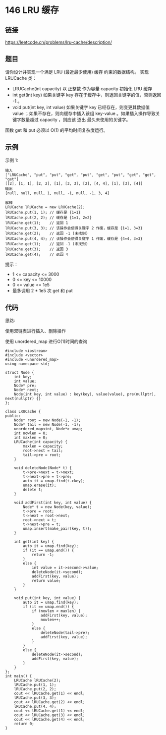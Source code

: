 # 146 LRU 缓存
## 链接
https://leetcode.cn/problems/lru-cache/description/

## 题目 
请你设计并实现一个满足  LRU (最近最少使用) 缓存 约束的数据结构。
实现 LRUCache 类：
- LRUCache(int capacity) 以 正整数 作为容量 capacity 初始化 LRU 缓存
- int get(int key) 如果关键字 key 存在于缓存中，则返回关键字的值，否则返回 -1 。
- void put(int key, int value) 如果关键字 key 已经存在，则变更其数据值 value ；如果不存在，则向缓存中插入该组 key-value 。如果插入操作导致关键字数量超过 capacity ，则应该 逐出 最久未使用的关键字。

函数 get 和 put 必须以 O(1) 的平均时间复杂度运行。

## 示例
示例 1:
```
输入
["LRUCache", "put", "put", "get", "put", "get", "put", "get", "get", "get"]
[[2], [1, 1], [2, 2], [1], [3, 3], [2], [4, 4], [1], [3], [4]]
输出
[null, null, null, 1, null, -1, null, -1, 3, 4]

解释
LRUCache lRUCache = new LRUCache(2);
lRUCache.put(1, 1); // 缓存是 {1=1}
lRUCache.put(2, 2); // 缓存是 {1=1, 2=2}
lRUCache.get(1);    // 返回 1
lRUCache.put(3, 3); // 该操作会使得关键字 2 作废，缓存是 {1=1, 3=3}
lRUCache.get(2);    // 返回 -1 (未找到)
lRUCache.put(4, 4); // 该操作会使得关键字 1 作废，缓存是 {4=4, 3=3}
lRUCache.get(1);    // 返回 -1 (未找到)
lRUCache.get(3);    // 返回 3
lRUCache.get(4);    // 返回 4
```

提示：

- 1 <= capacity <= 3000
- 0 <= key <= 10000
- 0 <= value <= 1e5
- 最多调用 2 * 1e5 次 get 和 put

## 代码
思路:

使用双链表进行插入、删除操作

使用 unordered_map 进行O(1)时间的查询

```
#include <iostream>
#include <vector>
#include <unordered_map>
using namespace std;

struct Node {
	int key;
	int value;
	Node* pre;
	Node* next;
	Node(int key, int value) : key(key), value(value), pre(nullptr), next(nullptr) {}
};

class LRUCache {
public:
	Node* root = new Node(-1, -1);
	Node* tail = new Node(-1, -1);
	unordered_map<int, Node*> umap;
	int nowlen = 0;
	int maxlen = 0;
	LRUCache(int capacity) {
		maxlen = capacity;
		root->next = tail;
		tail->pre = root;
	}

	void deleteNode(Node* t) {
		t->pre->next = t->next;
		t->next->pre = t->pre;
		auto it = umap.find(t->key);
		umap.erase(it);
		delete t;
	}

	void addFirst(int key, int value) {
		Node* t = new Node(key, value);
		t->pre = root;
		t->next = root->next;
		root->next = t;
		t->next->pre = t;
		umap.insert(make_pair(key, t));
	}

	int get(int key) {
		auto it = umap.find(key);
		if (it == umap.end()) {
			return -1;
		}
		else {
			int value = it->second->value;
			deleteNode(it->second);
			addFirst(key, value);
			return value;
		}
	}

	void put(int key, int value) {
		auto it = umap.find(key);
		if (it == umap.end()) {
			if (nowlen < maxlen) {
				addFirst(key, value);
				nowlen++;
			}
			else {
				deleteNode(tail->pre);
				addFirst(key, value);
			}
		}
		else {
			deleteNode(it->second);
			addFirst(key, value);
		}
	}
};
int main() {
	LRUCache lRUCache(2);
	lRUCache.put(1, 1);
	lRUCache.put(2, 2);
	cout << lRUCache.get(1) << endl;
	lRUCache.put(3, 3);
	cout << lRUCache.get(2) << endl;
	lRUCache.put(4, 4);
	cout << lRUCache.get(1) << endl;
	cout << lRUCache.get(3) << endl;
	cout << lRUCache.get(4) << endl;
	return 0;
}
```